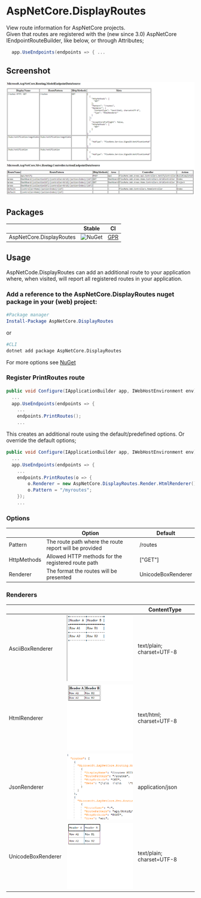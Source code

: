 # AspNetCore.DisplayRoutes
View route information for AspNetCore projects.  
Given that routes are registered with the (new since 3.0) AspNetCore IEndpointRouteBuilder, like below, or through Attributes; 

```c#
  app.UseEndpoints(endpoints => { ...
```
## Screenshot

![Screenshot](./Screenshot.png)

## Packages
|   |  Stable   |   CI |
| - | -------------- | -------------- | 
| AspNetCore.DisplayRoutes | ![NuGet](https://img.shields.io/nuget/v/AspNetCore.DisplayRoutes?logoColor=%20) | [GPR](https://github.com/dogguts/AspNetCore.DisplayRoutes/packages/324648) |

## Usage
AspNetCode.DisplayRoutes can add an additional route to your application where, when visited, will report all registered routes in your application.

### Add a reference to the AspNetCore.DisplayRoutes nuget package in your (web) project:
```Powershell
#Package manager
Install-Package AspNetCore.DisplayRoutes
```
or
```sh
#CLI
dotnet add package AspNetCore.DisplayRoutes
```
For more options see [NuGet](https://www.nuget.org/packages/AspNetCore.DisplayRoutes/)

### Register PrintRoutes route
```C#
public void Configure(IApplicationBuilder app, IWebHostEnvironment env) {
  ...  
  app.UseEndpoints(endpoints => {
    ...  
    endpoints.PrintRoutes();
    ...  
```
This creates an additional route using the default/predefined options.
Or override the default options; 
```C#
public void Configure(IApplicationBuilder app, IWebHostEnvironment env) {
  ...  
  app.UseEndpoints(endpoints => {  
    ...  
    endpoints.PrintRoutes(o => {
        o.Renderer = new AspNetCore.DisplayRoutes.Render.HtmlRenderer();
        o.Pattern = "/myroutes";
    });
    ...  
```
### Options
|   |  Option   |   Default |
| - | -------------- | -------------- | 
|Pattern| The route path where the route report will be provided  | /routes |
|HttpMethods | Allowed HTTP methods for the registered route path | \["GET"] |
|Renderer | The format the routes will be presented | UnicodeBoxRenderer |

### Renderers
|   |     |   ContentType |
| - | -------------- | -------------- | 
| AsciiBoxRenderer |  ![AsciiBoxRenderer](./.github/images/AsciiBoxRenderer.png) | text/plain; charset=UTF-8 |
| HtmlRenderer | ![HtmlRenderer](./.github/images/HtmlRenderer.png) | text/html; charset=UTF-8 |
| JsonRenderer |  ![JsonRenderer](./.github/images/JsonRenderer.png) | application/json |
| UnicodeBoxRenderer |   ![UnicodeBoxRenderer](./.github/images/UnicodeBoxRenderer.png) | text/plain; charset=UTF-8 |
